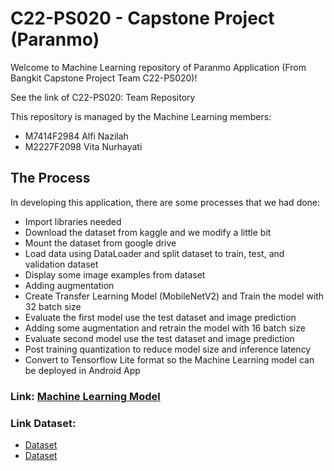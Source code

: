 # C22-PS020 - Capstone Project (Paranmo)
Welcome to Machine Learning repository of Paranmo Application (From Bangkit Capstone Project Team C22-PS020)!

See the link of C22-PS020: Team Repository

This repository is managed by the Machine Learning members:

- M7414F2984 Alfi Nazilah
- M2227F2098 Vita Nurhayati

## The Process
In developing this application, there are some processes that we had done:

- Import libraries needed
- Download the dataset from kaggle and we modify a little bit
- Mount the dataset from google drive
- Load data using DataLoader and split dataset to train, test, and validation dataset 
- Display some image examples from dataset
- Adding augmentation
- Create Transfer Learning Model (MobileNetV2) and Train the model with 32 batch size
- Evaluate the first model  use the test dataset and image prediction
- Adding some augmentation and retrain the model with 16 batch size
- Evaluate second model use the test dataset and image prediction
- Post training quantization to reduce model size and inference latency
- Convert to Tensorflow Lite format so the Machine Learning model can be deployed in Android App

### Link: [Machine Learning Model](https://github.com/alfigrace/capstone/blob/machine-learning/BestModelParanmo.ipynb)
### Link Dataset:
- [Dataset](https://www.kaggle.com/datasets/anefiamutiaraatha/dataset-tanaman-herbal)
- [Dataset](https://drive.google.com/drive/folders/1sKbjP0QpJkjEVmW8y695nc3_nrZ-YF44)
